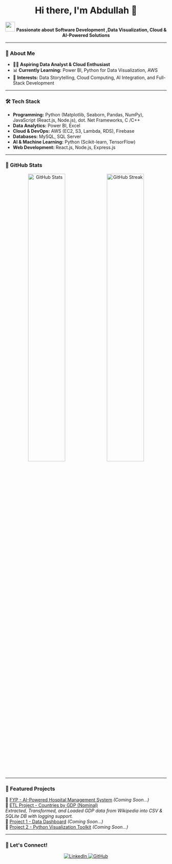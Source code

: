 <h1 align="center">Hi there, I'm Abdullah 👋</h1>

<p align="center">
  <img src="https://media.giphy.com/media/hvRJCLFzcasrR4ia7z/giphy.gif" width="30">
  <strong> Passionate about Software Development ,Data Visualization, Cloud & AI-Powered Solutions </strong>
</p>

---

### 🚀 About Me
- 🧑‍💻 **Aspiring Data Analyst & Cloud Enthusiast**
- 📊 **Currently Learning:** Power BI, Python for Data Visualization, AWS  
- 🎯 **Interests:** Data Storytelling, Cloud Computing, AI Integration, and Full-Stack Development  

---

### 🛠️ Tech Stack
- **Programming:** Python (Matplotlib, Seaborn, Pandas, NumPy), JavaScript (React.js, Node.js),  dot. Net Frameworks, C /C++  
- **Data Analytics:** Power BI, Excel  
- **Cloud & DevOps:** AWS (EC2, S3, Lambda, RDS), Firebase  
- **Databases:** MySQL, SQL Server
- **AI & Machine Learning:** Python (Scikit-learn, TensorFlow)  
- **Web Development:** React.js, Node.js, Express.js  

---

### 🌟 GitHub Stats
<p align="center">
  <img src="https://github-readme-stats.vercel.app/api?username=abdullah2088&show_icons=true&theme=radical" width="48%" alt="GitHub Stats">
  <img src="https://github-readme-streak-stats.herokuapp.com/?user=abdullah2088&theme=radical" width="48%" alt="GitHub Streak">
</p>

---
### 📌 Featured Projects  
🔹 [FYP - AI-Powered Hospital Management System](#) *(Coming Soon...)*  
🔹 [ETL Project - Countries by GDP (Nominal)](https://github.com/abdullah2088/etl-gdp-project)  
   *Extracted, Transformed, and Loaded GDP data from Wikipedia into CSV & SQLite DB with logging support.*  
🔹 [Project 1 - Data Dashboard](#) *(Coming Soon...)*  
🔹 [Project 2 - Python Visualization Toolkit](#) *(Coming Soon...)*  


---

### 📢 Let's Connect!  
<p align="center">
  <a href="https://www.linkedin.com/in/abdullahahmad11/" target="_blank">
    <img src="https://img.shields.io/badge/LinkedIn-blue?style=for-the-badge&logo=linkedin" alt="LinkedIn">
  </a>
  <a href="https://github.com/abdullah2088" target="_blank">
    <img src="https://img.shields.io/badge/GitHub-black?style=for-the-badge&logo=github" alt="GitHub">
  </a>
</p>
